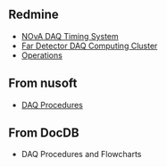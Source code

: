 ## Redmine
- [NOvA DAQ Timing System](https://cdcvs.fnal.gov/redmine/projects/novadaq-timing/wiki#Power-On-and-Configuration-of-a-TDU)
- [Far Detector DAQ Computing Cluster](https://cdcvs.fnal.gov/redmine/projects/daqcluster-fardet/wiki/Wiki)
- [Operations](https://cdcvs.fnal.gov/redmine/projects/novaoperations/wiki)

## From nusoft

- [DAQ Procedures](https://nova-nusoft.fnal.gov/expert/procedures/procedures.php?topic=magiccookie)


## From DocDB
- DAQ Procedures and Flowcharts
